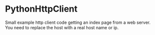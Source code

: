 # PythonHttpClient
Small example http client code getting an index page from a web server.
You need to replace the host with a real host name or ip.
